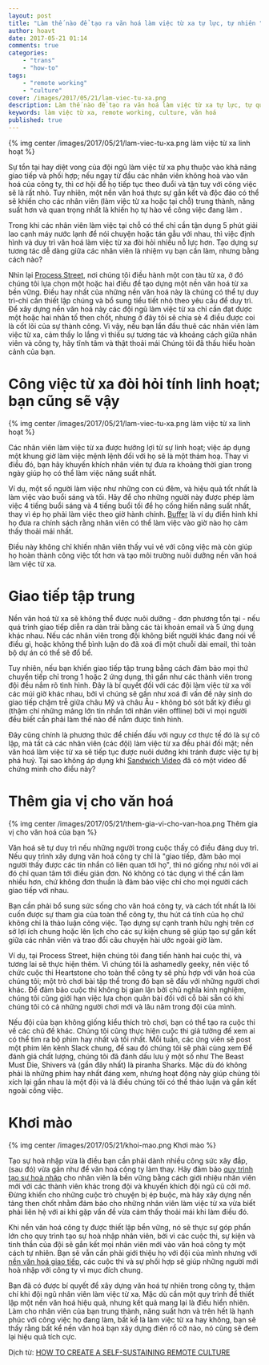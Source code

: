 ```yaml
---
layout: post
title: "Làm thế nào để tạo ra văn hoá làm việc từ xa tự lực, tự nhiên "
author: hoavt
date: 2017-05-21 01:14
comments: true
categories:
    - "trans"
    - "how-to"
tags:
    - "remote working"
    - "culture"
cover: /images/2017/05/21/lam-viec-tu-xa.png
description: Làm thế nào để tạo ra văn hoá làm việc từ xa tự lực, tự quản lý một cách hiệu quả?
keywords: làm việc từ xa, remote working, culture, văn hoá
published: true
---
```


{% img center /images/2017/05/21/lam-viec-tu-xa.png làm việc từ xa linh hoạt %}


Sự tồn tại hay diệt vong của đội ngũ làm việc từ xa phụ thuộc vào khả năng giao tiếp và phối hợp; nếu ngay từ đầu các nhân viên không hoà vào văn hoá của công ty, thì cơ hội để họ tiếp tục theo đuổi và tận tuỵ với công việc sẽ là rất nhỏ. Tuy nhiên, một nền văn hoá thực sự gắn kết và độc đáo có thể sẽ khiến cho các nhân viên (làm việc từ xa hoặc tại chỗ) trung thành, năng suất hơn và quan trọng nhất là khiến họ tự hào về công việc đang làm .

Trong khi các nhân viên làm việc tại chỗ có thể chỉ cần tận dụng 5 phút giải lao cạnh máy nước lạnh để nói chuyện hoặc tán gẫu với nhau, thì việc định hình và duy trì văn hoá làm việc từ xa đòi hỏi nhiều nỗ lực hơn. Tạo dựng sự tương tác dễ dàng giữa các nhân viên là nhiệm vụ bạn cần làm, nhưng bằng cách nào?

Nhìn lại [Process Street](http://process.st/), nơi chúng tôi điều hành một con tàu từ xa, ở đó chúng tôi lựa chọn một hoặc hai điều để tạo dựng một nền văn hoá từ xa bền vững. Điều hay nhất của những nền văn hoá này là chúng có thể tự duy trì-chỉ cần thiết lập chúng và bổ sung tiểu tiết nhỏ theo yêu cầu để duy trì. Để xây dựng nền văn hoá này  các đội ngũ làm việc từ xa chỉ cần đạt được một hoặc hai nhân tố then chốt, nhưng ở đây tôi sẽ chia sẻ 4 điều được coi là cốt lõi của sự thành công.
Vì vậy, nếu bạn lần đầu thuê các nhân viên làm việc từ xa, cảm thấy lo lắng vì thiếu sự tương tác và khoảng cách giữa nhân viên và công ty, hãy tĩnh tâm và thật thoải mái Chúng tôi đã thấu hiểu hoàn cảnh của bạn.

Công việc từ xa đòi hỏi tính linh hoạt; bạn cũng sẽ vậy
=======================================================
{% img center /images/2017/05/21/lam-viec-tu-xa.png làm việc từ xa linh hoạt %}

Các nhân viên làm việc từ xa được hưởng lợi từ sự linh hoạt; việc áp dụng một khung giờ làm việc mệnh lệnh đối với họ sẽ là một thảm hoạ. Thay vì điều đó, bạn hãy khuyến khích nhân viên tự đưa ra khoảng thời gian trong ngày giúp họ có thể làm việc năng suất nhất.

Ví dụ, một số người làm việc như những con cú đêm, và hiệu quả tốt nhất là làm việc vào buổi sáng và tối. Hãy để cho những người này được phép làm việc 4 tiếng buổi sáng và 4 tiếng buổi tối để họ cống hiến năng suất nhất, thay vì ép họ phải làm việc theo giờ hành chính. [Buffer](https://open.buffer.com/how-much-do-you-work-without-set-hours-a-buffer-case-study/) là ví dụ điển hình khi họ đưa ra chính sách rằng nhân viên có thể làm việc vào giờ nào họ cảm thấy thoải mái nhất.

Điều này không chỉ khiến nhân viên thấy vui vẻ với công việc mà còn giúp họ hoàn thành công việc tốt hơn và tạo môi trường nuôi dưỡng nền văn hoá làm việc từ xa.

<!-- more -->

Giao tiếp tập trung
==================
Nền văn hoá từ xa sẽ không thể được nuôi dưỡng - đơn phương tồn tại - nếu quá trình giao tiếp diễn ra dàn trải bằng các tài khoản email và 5 ứng dụng khác nhau. Nếu các nhân viên trong đội không biết người khác đang nói về điều gì, hoặc không thể bình luận do đã xoá đi một chuỗi dài email, thì toàn bộ dự án có thể sẽ đổ bể.

Tuy nhiên, nếu bạn khiến giao tiếp tập trung bằng cách đảm bảo mọi thứ chuyển tiếp chỉ trong 1 hoặc 2 ứng dụng, thì gần như các thành viên trong đội đều nắm rõ tình hình. Đây là bí quyết đối với các đội làm việc từ xa với các múi giờ khác nhau, bởi vì chúng sẽ gần như xoá đi vấn đề nảy sinh do giao tiếp chậm trễ giữa châu Mỹ và châu Âu - không bỏ sót bất kỳ điều gì (thậm chí những mảng lớn tin nhắn tới nhân viên offline) bởi vì mọi người đều biết cần phải làm thế nào để nắm được tình hình.

Đây cũng chính là phương thức để chiến đấu với nguy cơ thực tế đó là sự cô lập, mà tất cả các nhân viên (các đội) làm việc từ xa đều phải đối mặt; nền văn hoá làm việc từ xa sẽ tiếp tục được nuôi dưỡng khi tránh được việc tự bị phá huỷ. Tại sao không áp dụng khi [Sandwich Video](https://sandwichvideo.com/) đã có một video để chứng minh cho điều này?

Thêm gia vị cho văn hoá
=======================
{% img center /images/2017/05/21/them-gia-vi-cho-van-hoa.png Thêm gia vị cho văn hoá của bạn %}

Văn hoá sẽ tự duy trì nếu những người trong cuộc thấy có điều đáng duy trì. Nếu quy trình xây dựng văn hoá công ty chỉ là "giao tiếp, đảm bảo mọi người thấy được các tin nhắn có liên quan tới họ", thì nó giống như nói với ai đó chỉ quan tâm tới điều giản đơn. Nó không có tác dụng vì thế cần làm nhiều hơn, chứ không đơn thuần là đảm bảo việc chỉ cho mọi người cách giao tiếp với nhau.

Bạn cần phải bổ sung sức sống cho văn hoá công ty, và cách tốt nhất là lôi cuốn được sự tham gia của toàn thể công ty, thu hút cá tính của họ chứ không chỉ là thảo luận công việc. Tạo dựng sự cạnh tranh hữu nghị trên cơ sở lợi ích chung hoặc lên lịch cho các sự kiện chung sẽ giúp tạo sự gắn kết giữa các nhân viên và trao đổi câu chuyện hài ước ngoài giờ làm.

Ví dụ, tại Process Street, hiện chúng tôi đang tiến hành hai cuộc thi, và tương lai sẽ thực hiện thêm. Vì chúng tôi là ashamedly geeky, nên việc tổ chức cuộc thi Heartstone cho toàn thể công ty sẽ phù hợp với văn hoá của chúng tôi; một trò chơi bài tập thể trong đó bạn sẽ đấu với những người chơi khác. Để đảm bảo cuộc thi không bị gian lận bởi chủ nghĩa kinh nghiệm, chúng tôi cũng giới hạn việc lựa chọn quân bài đối với cỗ bài sẵn có khi chúng tôi có cả những người chơi mới và lâu năm trong đội của mình.

Nếu đội của bạn không giống kiểu thích trò chơi, bạn có thể tạo ra cuộc thi về các chủ đề khác. Chúng tôi cũng thực hiện cuộc thi giả tưởng để xem ai có thể tìm ra bộ phim hay nhất và tồi nhất. Mỗi tuần, các ứng viên sẽ post một phim lên kênh Slack chung, để sau đó chúng tôi sẽ phải cùng xem Để đánh giá chất lượng, chúng tôi đã đánh dấu lưu ý một số như The Beast Must Die, Shivers và (gần đây nhất) là piranha Sharks. Mặc dù đó không phải là những phim hay nhất đáng xem, nhưng hoạt động này giúp chúng tôi xích lại gần nhau là một đội và là điều chúng tôi có thể thảo luận và gắn kết ngoài công việc.

Khơi mào 
=======
{% img center /images/2017/05/21/khoi-mao.png Khơi mào %}

Tạo sự hoà nhập vừa là điều bạn cần phải dành nhiều công sức xây đắp, (sau đó) vừa gần như để văn hoá công ty làm thay. Hãy đảm bảo [quy trình tạo sự hoà nhập](https://www.getmailbird.com/supercharge-remote-teams-communications/) cho nhân viên là bền vững bằng cách giới nhiệu nhân viên mới với các thành viên khác trong đội và khuyến khích đội ngũ cũ cởi mở. Đừng khiến cho những cuộc trò chuyện bị ép buộc, mà hãy xây dựng nền tảng then chốt nhằm đảm bảo cho những nhân viên làm việc từ xa vừa biết phải liên hệ với ai khi gặp vấn đề vừa cảm thấy thoải mái khi làm điều đó.

Khi nền văn hoá công ty được thiết lập bền vững, nó sẽ thực sự góp phần lớn cho quy trình tạo sự hoà nhập nhân viên, bởi vì các cuộc thi, sự kiện và tinh thần của đội sẽ gắn kết mọi nhân viên mới vào văn hoá công ty một cách tự nhiên. Bạn sẽ vẫn cần phải giới thiệu họ với đội của mình nhưng với [nền văn hoá giao tiếp](https://www.getmailbird.com/supercharge-remote-teams-communications/), các cuộc thi và sự phối hợp sẽ giúp những người mới hoà nhập với công ty vì mục đích chung.

Bạn đã có được bí quyết để xây dựng văn hoá tự nhiên trong công ty, thậm chí khi đội ngũ nhân viên làm việc từ xa. Mặc dù cần một quy trình để thiết lập một nền văn hoá hiệu quả, nhưng kết quả mang lại là điều hiển nhiên. Làm cho nhân viên của bạn trung thành, năng suất hơn và trên hết là hạnh phúc với công việc họ đang làm, bất kể là làm việc từ xa hay không, bạn sẽ thấy rằng bất kể nền văn hoá bạn xây dựng điên rồ cỡ nào, nó cũng sẽ đem lại hiệu quả tích cực.


Dịch từ: [HOW TO CREATE A SELF-SUSTAINING REMOTE CULTURE](https://outsite.co/blog/self-sustaining-remote-culture/)